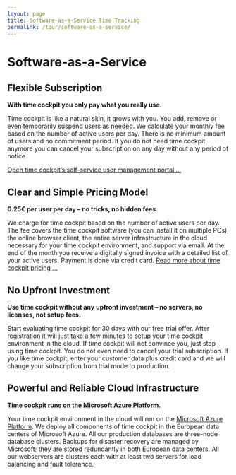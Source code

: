 ```yaml
---
layout: page
title: Software-as-a-Service Time Tracking
permalink: /tour/software-as-a-service/
---
```


<h1 xmlns="http://www.w3.org/1999/xhtml">Software-as-a-Service
		</h1><div class="tour" xmlns="http://www.w3.org/1999/xhtml">
  <div class="row">
    <div class="col-sm-12 col-md-6">
      <h2>Flexible Subscription
				</h2>
      <p>
        <strong>With time cockpit you only pay what you really use.</strong>
      </p>
      <p>Time cockpit is like a natural skin, it grows with you. You add, remove or even temporarily suspend users as needed. We calculate your monthly fee based on the number of active users per day. There is no minimum amount of users and no commitment period. If you do not need time cockpit anymore you can cancel your subscription on any day without any period of notice.
				</p>
      <p>
        <a href="{{site.baseurl}}/account/overview/">Open time cockpit’s self-service user management portal ...</a>
      </p>
    </div>
    <div class="col-sm-12 col-md-6">
      <f:function name="Composite.Media.ImageGallery.Slimbox2" xmlns:f="http://www.composite.net/ns/function/1.0">
        <f:param name="MediaImage" value="MediaArchive:1f7730ad-9f3c-4100-a954-5456633371d2" />
        <f:param name="GroupName" value=" page" />
      </f:function>
    </div>
  </div>
  <div class="row">
    <div class="col-sm-12 col-md-6">
      <h2>Clear and Simple Pricing Model
				</h2>
      <p>
        <strong>0.25€ per user per day – no tricks, no hidden fees.</strong>
      </p>
      <p>We charge for time cockpit based on the number of active users per day. The fee covers the time cockpit software (you can install it on multiple PCs), the online browser client, the entire server infrastructure in the cloud necessary for your time cockpit environment, and support via email. At the end of the month you receive a digitally signed invoice with a detailed list of your active users. Payment is done via credit card. <a href="{{site.baseurl}}/preis/preis/">Read more about time cockpit pricing ...</a></p>
    </div>
    <div class="col-sm-12 col-md-6">
      <f:function name="Composite.Media.ImageGallery.Slimbox2" xmlns:f="http://www.composite.net/ns/function/1.0">
        <f:param name="MediaImage" value="MediaArchive:18055c3e-40af-4b7a-8ba6-5de9247a06f7" />
        <f:param name="GroupName" value=" page" />
      </f:function>
    </div>
  </div>
  <div class="row">
    <div class="col-sm-12">
      <h2>No Upfront Investment
				</h2>
      <p>
        <strong>Use time cockpit without any upfront investment – no servers, no licenses, not setup fees.</strong>
      </p>
      <p>Start evaluating time cockpit for 30 days with our free trial offer. After registration it will just take a few minutes to setup your time cockpit environment in the cloud. If time cockpit will not convince you, just stop using time cockpit. You do not even need to cancel your trial subscription. If you like time cockpit, enter your customer data plus credit card and we will change your subscription from trial mode to production.
				</p>
    </div>
  </div>
  <div class="row">
    <div class="col-sm-12">
      <h2>Powerful and Reliable Cloud Infrastructure
				</h2>
      <p>
        <strong>Time cockpit runs on the Microsoft Azure Platform.</strong>
      </p>
      <p>Your time cockpit environment in the cloud will run on the <a href="http://azure.microsoft.com/" target="_blank">Microsoft Azure Platform</a>. We deploy all components of time cockpit in the European data centers of Microsoft Azure. All our production databases are three-node database clusters. Backups for disaster recovery are managed by Microsoft; they are stored redundantly in both European data centers. All our webservers are clusters each with at least two servers for load balancing and fault tolerance. 
				</p>
    </div>
  </div>
</div>